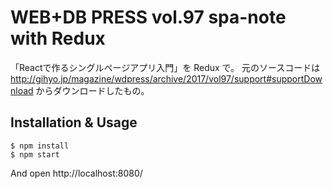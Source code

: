 WEB+DB PRESS vol.97 spa-note with Redux
=======================================

「Reactで作るシングルページアプリ入門」を Redux で。
元のソースコードは http://gihyo.jp/magazine/wdpress/archive/2017/vol97/support#supportDownload からダウンロードしたもの。

## Installation & Usage

```
$ npm install
$ npm start
```

And open http://localhost:8080/
